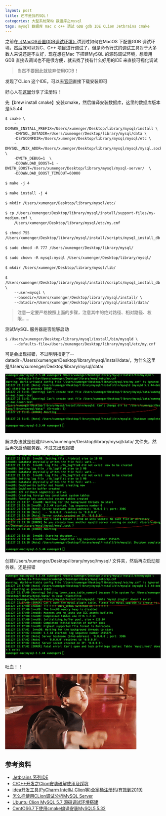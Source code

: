```yaml
---
layout: post
title: 还不是我的SQL！
categories: 大型系统架构 数据库之mysql
tags: mysql 数据库 mac c c++ 调试 GDB gdb IDE CLion Jetbrains cmake 
---
```


之前在[《MacOS设置GDB调试环境》](http://www.xumenger.com/mac-gdb-root-20180614/)讲到过如何在MacOS 下配置GDB 调试环境，然后就可以对C、C++ 项目进行调试了，但是命令行式的调试工具对于大多数人来说还是不友好，现在想在Mac 下搭建MySQL 的源码调试环境，想着用GDB 直接去调试也不是很方便，就去找了找有什么好用的IDE 来直接可视化调试

>当然不要因此就放弃使用GDB！

发现了CLion 这个IDE，可以去[官网](https://www.jetbrains.com/clion/download/#section=mac)直接下载安装即可

好心人在[这里](http://idea.lanyus.com/)分享了注册码！

先【brew install cmake】安装cmake，然后编译安装数据库，这里的数据库版本是5.5.44

```shell
$ cmake \
    -DCMAKE_INSTALL_PREFIX=/Users/xumenger/Desktop/library/mysql/install \
    -DMYSQL_DATADIR=/Users/xumenger/Desktop/library/mysql/data \
    -DSYSCONFDIR=/Users/xumenger/Desktop/library/mysql/mysql/etc \
    -DMYSQL_UNIX_ADDR=/Users/xumenger/Desktop/library/mysql/mysql/mysql.sock \
    -DWITH_DEBUG=1  \
    -DDOWNLOAD_BOOST=1 -DWITH_BOOST=/Users/xumenger/Desktop/library/mysql/mysql-server/  \
    -DDOWNLOAD_BOOST_TIMEOUT=60000

$ make -j 4

$ make install -j 4

$ mkdir /Users/xumenger/Desktop/library/mysql/etc/

$ cp /Users/xumenger/Desktop/library/mysql/install/support-files/my-medium.cnf \
    /Users/xumenger/Desktop/library/mysql/etc/my.cnf

$ chmod 755 /Users/xumenger/Desktop/library/mysql/install/scripts/mysql_install_db

$ sudo chmod -R 777 /Users/xumenger/Desktop/library/mysql/

$ sudo chown -R mysql:mysql /Users/xumenger/Desktop/library/mysql/

$ mkdir /Users/xumenger/Desktop/library/mysql/lib/

$ /Users/xumenger/Desktop/library/mysql/install/scripts/mysql_install_db \
    --user=mysql \
    --basedir=/Users/xumenger/Desktop/library/mysql/install/ \
    --datadir=/Users/xumenger/Desktop/library/mysql/install/data/ 
```

>注意一定要严格按照上面的步骤，注意其中的绝对路径、相对路径、权限……

测试MySQL 服务器是否能够启动

```shell
$ /Users/xumenger/Desktop/library/mysql/install/bin/mysqld \
    --defaults-file=/Users/xumenger/Desktop/library/mysql/etc/my.cnf
```

可是会出现报错，不过明明指定了--datadir=/Users/xumenger/Desktop/library/mysql/install/data/，为什么这里是/Users/xumenger/Desktop/library/mysql/data/

![](../media/image/2018-11-26/02-01.png)

解决办法就是创建/Users/xumenger/Desktop/library/mysql/data/ 文件夹，然后再次启动服务器。不过又出现报错

![](../media/image/2018-11-26/02-02.png)

创建/Users/xumenger/Desktop/library/mysql/mysql/ 文件夹，然后再次启动服务器，还是报错

![](../media/image/2018-11-26/02-03.png)

吐血！！

![](../media/image/2018-11-26/02-04.gif)

## 参考资料

* [Jetbrains 系列IDE](https://www.cnblogs.com/muChen572/p/Jetbrains_IDE_keygen.html)
* [C/C++开发之Clion安装破解使用及踩坑](https://blog.csdn.net/qq_26914291/article/details/79890463)
* [idea开发工具(PyCharm IntelliJ Clion等)全家桶注册码(有效到2019)](https://blog.csdn.net/qq_29232943/article/details/79516472)
* [怎么样使用CLion调试分析MySQL Server](https://blog.csdn.net/weixin_42900065/article/details/81775706)
* [Ubuntu Clion MySQL 5.7 源码调试环境搭建](https://blog.csdn.net/d6619309/article/details/75201876)
* [CentOS6.7下使用cmake编译安装MySQL5.5.32](https://www.linuxprobe.com/centos-cmake-mysql.html)
